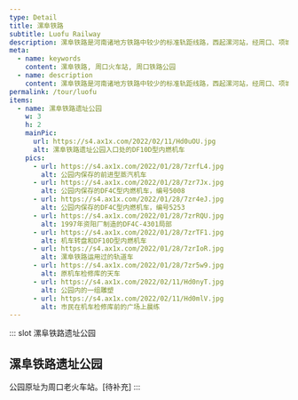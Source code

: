 ```yaml
---
type: Detail
title: 漯阜铁路
subtitle: Luofu Railway
description: 漯阜铁路是河南诸地方铁路中较少的标准轨距线路，西起漯河站，经周口、项城、沈丘、界首、太和等地东至阜阳站，线路全长215公里，起到了连接京广和京九两条国铁干线的作用。<br><br>漯阜铁路始建于1973年，1975年，漯河周口段开通，至1989年全线通车。漯河站至省界站的142公里由河南地方铁路局周口分局管辖，省界站至阜阳站的73公里由安徽省阜阳地方铁路管理局管辖，在周口、阜阳设有机辆段、工电段。多趟长途旅客列车过轨漯阜铁路，其中2006年首次开行的周口至北京西K401/2次是全国地方铁路中唯一一趟进京旅客列车。<br><br>2008年，漯阜铁路改制，原地方铁路管理局组建为漯阜铁路公司，由郑州局、武汉局、上海局、阜阳市和中铁建投等单位共同出资，武汉铁路局控股。之后漯阜铁路按照国铁I级扩能改造，2013年，原有周口站拆除新建，市区段废线。周口漯阜铁路遗址公园保留了部分线路、设施和车辆，包括机车检修库、机车转盘、油库、前进型蒸汽机车、东风4c型内燃机车和22B型客车等。
meta:
  - name: keywords
    content: 漯阜铁路, 周口火车站, 周口铁路公园
  - name: description
    content: 漯阜铁路是河南诸地方铁路中较少的标准轨距线路，西起漯河站，经周口、项城、沈丘、界首、太和等地东至阜阳站，线路全长215公里，起到了连接京广和京九两条国铁干线的作用。漯阜铁路始建于1973年，1975年，漯河周口段开通，至1989年全线通车。漯河站至省界站的142公里由河南地方铁路局周口分局管辖，省界站至阜阳站的73公里由安徽省阜阳地方铁路管理局管辖，在周口、阜阳设有机辆段、工电段。多趟长途旅客列车过轨漯阜铁路，其中2006年首次开行的周口至北京西K401/2次是全国地方铁路中唯一一趟进京旅客列车。2008年，漯阜铁路改制，原地方铁路管理局组建为漯阜铁路公司，由郑州局、武汉局、上海局、阜阳市和中铁建投等单位共同出资，武汉铁路局控股。之后漯阜铁路按照国铁I级扩能改造，2013年，原有周口站拆除新建，市区段废线。周口漯阜铁路遗址公园保留了部分线路、设施和车辆，包括机车检修库、机车转盘、油库、前进型蒸汽机车、东风4c型内燃机车和22B型客车等。
permalink: /tour/luofu
items:
  - name: 漯阜铁路遗址公园
    w: 3
    h: 2
    mainPic: 
      url: https://s4.ax1x.com/2022/02/11/Hd0uOU.jpg
      alt: 漯阜铁路遗址公园入口处的DF10D型内燃机车
    pics:
      - url: https://s4.ax1x.com/2022/01/28/7zrfL4.jpg
        alt: 公园内保存的前进型蒸汽机车
      - url: https://s4.ax1x.com/2022/01/28/7zr7Jx.jpg
        alt: 公园内保存的DF4C型内燃机车，编号5008
      - url: https://s4.ax1x.com/2022/01/28/7zr4eJ.jpg
        alt: 公园内保存的DF4C型内燃机车，编号5253
      - url: https://s4.ax1x.com/2022/01/28/7zrRQU.jpg
        alt: 1997年资阳厂制造的DF4C-4301局部
      - url: https://s4.ax1x.com/2022/01/28/7zrTF1.jpg
        alt: 机车转盘和DF10D型内燃机车
      - url: https://s4.ax1x.com/2022/01/28/7zrIoR.jpg
        alt: 漯阜铁路运用过的轨道车
      - url: https://s4.ax1x.com/2022/01/28/7zr5w9.jpg
        alt: 原机车检修库的天车
      - url: https://s4.ax1x.com/2022/02/11/Hd0nyT.jpg
        alt: 公园内的一组雕塑
      - url: https://s4.ax1x.com/2022/02/11/Hd0mlV.jpg
        alt: 市民在机车检修库前的广场上晨练
---
```


::: slot 漯阜铁路遗址公园
## 漯阜铁路遗址公园

公园原址为周口老火车站。\[待补充\]
:::
